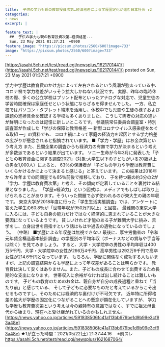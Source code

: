 ```yaml
---
title:  子供の学力も親の教育投資次第…経済格差による学歴固定化が進む日本社会 ★2  
categories:
- news
excerpt: |
  
feature_text: |
  ##  子供の学力も親の教育投資次第…経済格差...
  Sun, 23 May 2021 01:37:21  +0900
feature_image: "https://picsum.photos/2560/600?image=733"
image: "https://picsum.photos/2560/600?image=733"
---
```


[https://asahi.5ch.net/test/read.cgi/newsplus/1621701441/](https://asahi.5ch.net/test/read.cgi/newsplus/1621701441/)
posted on Sun, 23 May 2021 01:37:21  +0900

<!--more-->

学力や学歴は教育費のかけ方によって左右されるという風潮が強まっている中、コロナ禍で学力格差がいっそう拡大しかねない状況です。 実際、昨年の臨時休校の際、多くの公立学校はプリント配布といったアナログな対応で、児童生徒の学習時間確保は家庭任せという状態にならざるを得ませんでした。 一方、私立校ではパソコン・タブレット端末を活用し、休校中でも児童や生徒の様子および課題の進捗具合を確認する学校も多くありました。 こうして両者の対応の違いが鮮明になったのは記憶に新しいところです。 参議院常任委員会調査室・特別調査室が作成した「学びの保障と教育格差 — 新型コロナウイルス感染症をめぐる取組 —」の資料でも、 コロナ禍によって家庭の経済力を起因とする学力格差の広がりが懸念されると指摘されています。 ■「学力・学歴」はお金次第という考え方 また、民間企業の調査からも経済力の有無で学力が決まるという考えが多数派であるという結果が出ています。 ソニー生命が今年3月に発表した「子どもの教育資金に関する調査2021」（対象:大学生以下の子どもがいる20歳以上の男女1,000人）によると、 63％の保護者が「子どもの学力や学歴は教育費にいくらかけるかによって決まると感じる」と答えています。 この結果は2018年から昨年までの同調査でも65％前後で推移しており、 子を持つ親の約3分の2が「学力、学歴は教育費次第」と考え、その傾向が定着していることを裏付ける結果となりました。 「学歴=経済力」という図式は、メディアでもしばしば取り上げられることがあります。そういった問題で必ず使われるのが東大生の親の年収です。 東京大学が2018年度に行った「学生生活実態調査」では、アンケートに答えた学生の60.8％が「世帯年収が950万円以上」と回答。 最難関の東京大学に入るには、子ども自身の能力だけではなく経済的に恵まれていることが大きな要因になっているようです。 貧しいけれど才能のある子が難関大学に挑み、苦学をし、立身出世を目指すという話はもはや過去の遺物になっているのでしょう。 （中略） ■学歴による年収差は無視できない 最後に、厚生労働省の「令和元年賃金構造基本統計調査」の学歴別の平均年収（ボーナスなどの賞与や手当等は除く）を見てみましょう。 すると、大学・大学院卒の男性の平均年収は400万5千円、大学・大学院卒の女性が296万4千円、高卒男性は292万9千円で高卒女性が214.6千円となっています。 もちろん、学歴に関係なく成功する人もいますが、上記の調査結果からも学歴によって年収差があることは明らかです。 教育費は決して安くはありません。また、子どもの成長に合わせて出費するため長期的な支出になります。 世帯収入に余裕がなければ出し続けることは難しいものです。 子どもの教育のためのお金は、親自身が自分の成長過程と重ねて「当たり前」と感じている、 そして子どもに必要なものだと考えているからこそ出せるものですし、そのためには経済的な裏付けが不可欠です。 近年特に所得格差の拡大が学歴の固定化につながることへの懸念が顕在化していますが、 学力も学歴も教育費次第という考えは今の親特有の意識ではなく、すでに祖父母世代から始まり、現在へと受け継がれているのかもしれません。 [https://news.yahoo.co.jp/articles/591838506fc41a113bb979be1d9b99e3cf93a48e](https://news.yahoo.co.jp/articles/591838506fc41a113bb979be1d9b99e3cf93a48e) ★1が立った時間：2021/05/22(土) 21:37:44.16　 ※前スレ https://asahi.5ch.net/test/read.cgi/newsplus/1621687064/
